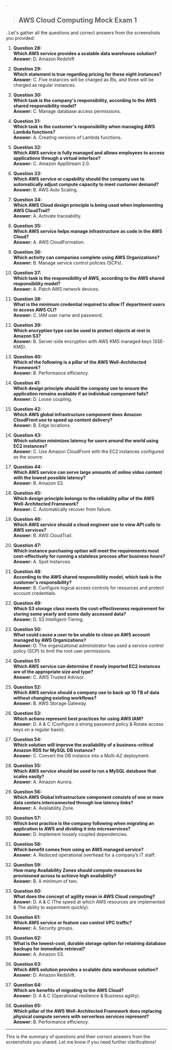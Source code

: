 .

> ## AWS Cloud Computing Mock Exam 1

.
Let's gather all the questions and correct answers from the screenshots you provided:

1. **Question 28:**  
   **Which AWS service provides a scalable data warehouse solution?**  
   **Answer:** D. Amazon Redshift

2. **Question 29:**  
   **Which statement is true regarding pricing for these eight instances?**  
   **Answer:** C. Five instances will be charged as RIs, and three will be charged as regular instances.

3. **Question 30:**  
   **Which task is the company's responsibility, according to the AWS shared responsibility model?**  
   **Answer:** C. Manage database access permissions.

4. **Question 31:**  
   **Which task is the customer's responsibility when managing AWS Lambda functions?**  
   **Answer:** A. Creating versions of Lambda functions.

5. **Question 32:**  
   **Which AWS service is fully managed and allows employees to access applications through a virtual interface?**  
   **Answer:** C. Amazon AppStream 2.0.

6. **Question 33:**  
   **Which AWS service or capability should the company use to automatically adjust compute capacity to meet customer demand?**  
   **Answer:** B. AWS Auto Scaling.

7. **Question 34:**  
   **Which AWS Cloud design principle is being used when implementing AWS CloudTrail?**  
   **Answer:** A. Activate traceability.

8. **Question 35:**  
   **Which AWS service helps manage infrastructure as code in the AWS Cloud?**  
   **Answer:** A. AWS CloudFormation.

9. **Question 36:**  
   **Which activity can companies complete using AWS Organizations?**  
   **Answer:** B. Manage service control policies (SCPs).

10. **Question 37:**  
   **Which task is the responsibility of AWS, according to the AWS shared responsibility model?**  
   **Answer:** A. Patch AWS network devices.

11. **Question 38:**  
   **What is the minimum credential required to allow IT department users to access AWS CLI?**  
   **Answer:** C. IAM user name and password.

12. **Question 39:**  
   **Which encryption type can be used to protect objects at rest in Amazon S3?**  
   **Answer:** B. Server-side encryption with AWS KMS managed keys (SSE-KMS).

13. **Question 40:**  
   **Which of the following is a pillar of the AWS Well-Architected Framework?**  
   **Answer:** B. Performance efficiency.

14. **Question 41:**  
   **Which design principle should the company use to ensure the application remains available if an individual component fails?**  
   **Answer:** D. Loose coupling.

15. **Question 42:**  
   **Which AWS global infrastructure component does Amazon CloudFront use to speed up content delivery?**  
   **Answer:** B. Edge locations.

16. **Question 43:**  
   **Which solution minimizes latency for users around the world using EC2 instances?**  
   **Answer:** C. Use Amazon CloudFront with the EC2 instances configured as the source.

17. **Question 44:**  
   **Which AWS service can serve large amounts of online video content with the lowest possible latency?**  
   **Answer:** B. Amazon S3.

18. **Question 45:**  
   **Which design principle belongs to the reliability pillar of the AWS Well-Architected Framework?**  
   **Answer:** C. Automatically recover from failure.

19. **Question 46:**  
   **Which AWS service should a cloud engineer use to view API calls to AWS services?**  
   **Answer:** B. AWS CloudTrail.

20. **Question 47:**  
   **Which instance purchasing option will meet the requirements most cost-effectively for running a stateless process after business hours?**  
   **Answer:** A. Spot Instances.

21. **Question 48:**  
   **According to the AWS shared responsibility model, which task is the customer's responsibility?**  
   **Answer:** B. Configure logical access controls for resources and protect account credentials.

22. **Question 49:**  
   **Which S3 storage class meets the cost-effectiveness requirement for storing some yearly and some daily accessed data?**  
   **Answer:** D. S3 Intelligent-Tiering.

23. **Question 50:**  
   **What could cause a user to be unable to close an AWS account managed by AWS Organizations?**  
   **Answer:** D. The organizational administrator has used a service control policy (SCP) to limit the root user permissions.

24. **Question 51:**  
   **Which AWS service can determine if newly imported EC2 instances are of the appropriate size and type?**  
   **Answer:** C. AWS Trusted Advisor.

25. **Question 52:**  
   **Which AWS service should a company use to back up 10 TB of data without changing existing workflows?**  
   **Answer:** B. AWS Storage Gateway.

26. **Question 53:**  
   **Which actions represent best practices for using AWS IAM?**  
   **Answer:** D. A & C (Configure a strong password policy & Rotate access keys on a regular basis).

27. **Question 54:**  
   **Which solution will improve the availability of a business-critical Amazon RDS for MySQL DB instance?**  
   **Answer:** C. Convert the DB instance into a Multi-AZ deployment.

28. **Question 55:**  
   **Which AWS service should be used to run a MySQL database that scales easily?**  
   **Answer:** A. Amazon Aurora.

29. **Question 56:**  
   **Which AWS Global Infrastructure component consists of one or more data centers interconnected through low latency links?**  
   **Answer:** A. Availability Zone.

30. **Question 57:**  
   **Which best practice is the company following when migrating an application to AWS and dividing it into microservices?**  
   **Answer:** D. Implement loosely coupled dependencies.

31. **Question 58:**  
   **Which benefit comes from using an AWS managed service?**  
   **Answer:** A. Reduced operational overhead for a company’s IT staff.

32. **Question 59:**  
   **How many Availability Zones should compute resources be provisioned across to achieve high availability?**  
   **Answer:** B. A minimum of two.

33. **Question 60:**  
   **What does the concept of agility mean in AWS Cloud computing?**  
   **Answer:** D. A & C (The speed at which AWS resources are implemented & The ability to experiment quickly).

34. **Question 61:**  
   **Which AWS service or feature can control VPC traffic?**  
   **Answer:** A. Security groups.

35. **Question 62:**  
   **What is the lowest-cost, durable storage option for retaining database backups for immediate retrieval?**  
   **Answer:** A. Amazon S3.

36. **Question 63:**  
   **Which AWS solution provides a scalable data warehouse solution?**  
   **Answer:** D. Amazon Redshift.

37. **Question 64:**  
   **Which are benefits of migrating to the AWS Cloud?**  
   **Answer:** D. A & C (Operational resilience & Business agility).

38. **Question 65:**  
   **Which pillar of the AWS Well-Architected Framework does replacing physical compute servers with serverless services represent?**  
   **Answer:** B. Performance efficiency.

---

This is the summary of questions and their correct answers from the screenshots you shared. Let me know if you need further clarifications!
